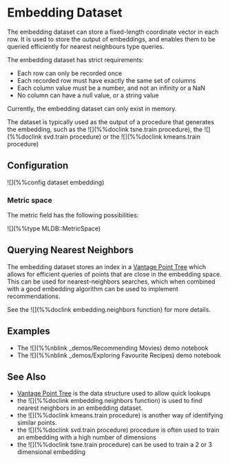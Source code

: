 # Embedding Dataset

The embedding dataset can store a fixed-length coordinate vector in each row.
It is used to store the output of embeddings, and enables them to be queried
efficiently for nearest neighbours type queries.

The embedding dataset has strict requirements:

* Each row can only be recorded once
* Each recorded row must have exactly the same set of columns
* Each column value must be a number, and not an infinity or a NaN
* No column can have a null value, or a string value

Currently, the embedding dataset can only exist in memory.

The dataset is typically used as the
output of a procedure that generates the embedding, such as the ![](%%doclink tsne.train procedure), the ![](%%doclink svd.train procedure) or the ![](%%doclink kmeans.train procedure)

## Configuration

![](%%config dataset embedding)

### Metric space

The metric field has the following possibilities:

![](%%type MLDB::MetricSpace)


## Querying Nearest Neighbors

The embedding dataset stores an index in a [Vantage Point Tree] which allows
for efficient queries of points that are close in the embedding space.  This
can be used for nearest-neighbors searches, which when combined with a good
embedding algorithm can be used to implement recommendations.

See the ![](%%doclink embedding.neighbors function) for more details.

## Examples

* The ![](%%nblink _demos/Recommending Movies) demo notebook
* The ![](%%nblink _demos/Exploring Favourite Recipes) demo notebook

## See Also

* [Vantage Point Tree] is the data structure used to allow quick lookups
* the ![](%%doclink embedding.neighbors function) is used to find nearest neighbors in an embedding dataset.
* the ![](%%doclink kmeans.train procedure) is another way of identifying similar points.
* the ![](%%doclink svd.train procedure) procedure is often used to train an embedding with a high number of dimensions
* the ![](%%doclink tsne.train procedure) can be used to train a 2 or 3 dimensional embedding

[Vantage Point Tree]: http://en.wikipedia.org/wiki/Vantage-point_tree "Vantage Point Tree"
